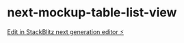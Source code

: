 # next-mockup-table-list-view

[Edit in StackBlitz next generation editor ⚡️](https://stackblitz.com/~/github.com/oconsl/next-mockup-table-list-view)